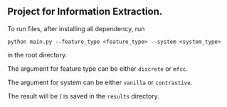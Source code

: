 ## Project for Information Extraction.

To run files, after installing all dependency, run

``` 
python main.py --feature_type <feature_type> --system <system_type>
```

in the root directory.

The argument for feature type can be either `discrete` or `mfcc`.

The argument for system can be either `vanilla` or `contrastive`.

The result will be / is saved in the `results` directory.


